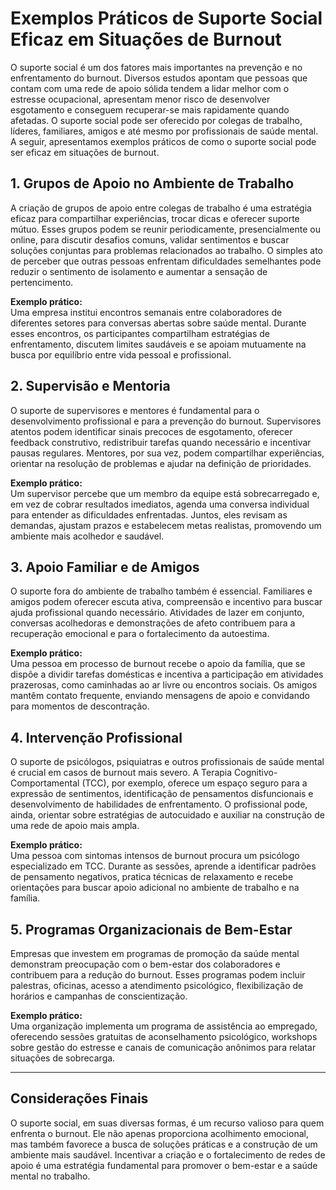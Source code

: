 
# Exemplos Práticos de Suporte Social Eficaz em Situações de Burnout

O suporte social é um dos fatores mais importantes na prevenção e no enfrentamento do burnout. Diversos estudos apontam que pessoas que contam com uma rede de apoio sólida tendem a lidar melhor com o estresse ocupacional, apresentam menor risco de desenvolver esgotamento e conseguem recuperar-se mais rapidamente quando afetadas. O suporte social pode ser oferecido por colegas de trabalho, líderes, familiares, amigos e até mesmo por profissionais de saúde mental. A seguir, apresentamos exemplos práticos de como o suporte social pode ser eficaz em situações de burnout.

## 1. Grupos de Apoio no Ambiente de Trabalho

A criação de grupos de apoio entre colegas de trabalho é uma estratégia eficaz para compartilhar experiências, trocar dicas e oferecer suporte mútuo. Esses grupos podem se reunir periodicamente, presencialmente ou online, para discutir desafios comuns, validar sentimentos e buscar soluções conjuntas para problemas relacionados ao trabalho. O simples ato de perceber que outras pessoas enfrentam dificuldades semelhantes pode reduzir o sentimento de isolamento e aumentar a sensação de pertencimento.

**Exemplo prático:**  
Uma empresa institui encontros semanais entre colaboradores de diferentes setores para conversas abertas sobre saúde mental. Durante esses encontros, os participantes compartilham estratégias de enfrentamento, discutem limites saudáveis e se apoiam mutuamente na busca por equilíbrio entre vida pessoal e profissional.

## 2. Supervisão e Mentoria

O suporte de supervisores e mentores é fundamental para o desenvolvimento profissional e para a prevenção do burnout. Supervisores atentos podem identificar sinais precoces de esgotamento, oferecer feedback construtivo, redistribuir tarefas quando necessário e incentivar pausas regulares. Mentores, por sua vez, podem compartilhar experiências, orientar na resolução de problemas e ajudar na definição de prioridades.

**Exemplo prático:**  
Um supervisor percebe que um membro da equipe está sobrecarregado e, em vez de cobrar resultados imediatos, agenda uma conversa individual para entender as dificuldades enfrentadas. Juntos, eles revisam as demandas, ajustam prazos e estabelecem metas realistas, promovendo um ambiente mais acolhedor e saudável.

## 3. Apoio Familiar e de Amigos

O suporte fora do ambiente de trabalho também é essencial. Familiares e amigos podem oferecer escuta ativa, compreensão e incentivo para buscar ajuda profissional quando necessário. Atividades de lazer em conjunto, conversas acolhedoras e demonstrações de afeto contribuem para a recuperação emocional e para o fortalecimento da autoestima.

**Exemplo prático:**  
Uma pessoa em processo de burnout recebe o apoio da família, que se dispõe a dividir tarefas domésticas e incentiva a participação em atividades prazerosas, como caminhadas ao ar livre ou encontros sociais. Os amigos mantêm contato frequente, enviando mensagens de apoio e convidando para momentos de descontração.

## 4. Intervenção Profissional

O suporte de psicólogos, psiquiatras e outros profissionais de saúde mental é crucial em casos de burnout mais severo. A Terapia Cognitivo-Comportamental (TCC), por exemplo, oferece um espaço seguro para a expressão de sentimentos, identificação de pensamentos disfuncionais e desenvolvimento de habilidades de enfrentamento. O profissional pode, ainda, orientar sobre estratégias de autocuidado e auxiliar na construção de uma rede de apoio mais ampla.

**Exemplo prático:**  
Uma pessoa com sintomas intensos de burnout procura um psicólogo especializado em TCC. Durante as sessões, aprende a identificar padrões de pensamento negativos, pratica técnicas de relaxamento e recebe orientações para buscar apoio adicional no ambiente de trabalho e na família.

## 5. Programas Organizacionais de Bem-Estar

Empresas que investem em programas de promoção da saúde mental demonstram preocupação com o bem-estar dos colaboradores e contribuem para a redução do burnout. Esses programas podem incluir palestras, oficinas, acesso a atendimento psicológico, flexibilização de horários e campanhas de conscientização.

**Exemplo prático:**  
Uma organização implementa um programa de assistência ao empregado, oferecendo sessões gratuitas de aconselhamento psicológico, workshops sobre gestão do estresse e canais de comunicação anônimos para relatar situações de sobrecarga.

---

## Considerações Finais

O suporte social, em suas diversas formas, é um recurso valioso para quem enfrenta o burnout. Ele não apenas proporciona acolhimento emocional, mas também favorece a busca de soluções práticas e a construção de um ambiente mais saudável. Incentivar a criação e o fortalecimento de redes de apoio é uma estratégia fundamental para promover o bem-estar e a saúde mental no trabalho.
```
